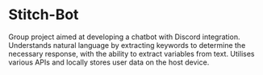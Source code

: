 # Stitch-Bot
Group project aimed at developing a chatbot with Discord integration.
Understands natural language by extracting keywords to determine the necessary response, with the ability to extract variables from text.
Utilises various APIs and locally stores user data on the host device.
